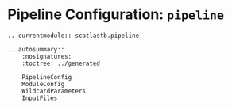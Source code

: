 # Pipeline Configuration: `pipeline`

```{eval-rst}
.. currentmodule:: scatlastb.pipeline
```


```{eval-rst}
.. autosummary::
    :nosignatures:
    :toctree: ../generated

    PipelineConfig
    ModuleConfig
    WildcardParameters
    InputFiles
```

